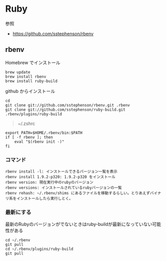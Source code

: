 # Ruby

参照  
- https://github.com/sstephenson/rbenv

## rbenv

Homebrew でインストール  
```
brew update
brew install rbenv
brew install ruby-build
```

github からインストール  
```
cd
git clone git://github.com/sstephenson/rbenv.git .rbenv
git clone git://github.com/sstephenson/ruby-build.git .rbenv/plugins/ruby-build
```

> ~/.zshrc
```
export PATH=$HOME/.rbenv/bin:$PATH
if [ -f rbenv ]; then
    eval "$(rbenv init -)"
fi
```

### コマンド

```
rbenv install -l: インストールできるバージョン一覧を表示
rbenv install 1.9.2-p320: 1.9.2-p320 をインストール
rbenv version: 現在実行中のrubyのバージョン
rbenv versions: インストールされているrubyバージョンの一覧
rbenv rehash: ~/.rbenv/shims にあるファイルを移動するらしい。とりあえずバイナリ系をインストールしたら実行しとく。
```

### 最新にする

最新のRubyのバージョンがでないときはruby-buildが最新になっていない可能性がある

```
cd ~/.rbenv
git pull
cd ~/.rbenv/plugins/ruby-build
git pull
```



